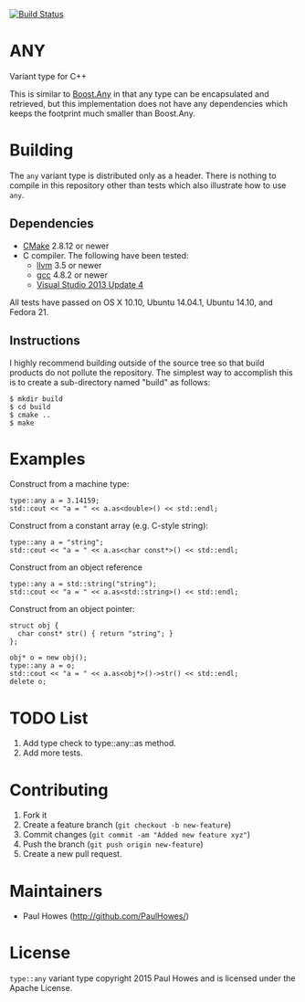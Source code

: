 [![Build Status](https://travis-ci.org/PaulHowes/any.svg?branch=master)](https://travis-ci.org/PaulHowes/any)

# ANY

Variant type for C++

This is similar to [Boost.Any](http://www.boost.org/doc/libs/release/doc/html/any.html) in that any
type can be encapsulated and retrieved, but this implementation does not have any dependencies which
keeps the footprint much smaller than Boost.Any.

# Building

The `any` variant type is distributed only as a header. There is nothing to compile in this
repository other than tests which also illustrate how to use `any`.

## Dependencies

* [CMake](http://www.cmake.org) 2.8.12 or newer
* C compiler. The following have been tested:
  * [llvm](http://llvm.org) 3.5 or newer
  * [gcc](http://gcc.gnu.org) 4.8.2 or newer
  * [Visual Studio 2013 Update 4](http://www.visualstudio.com)

All tests have passed on OS X 10.10, Ubuntu 14.04.1, Ubuntu 14.10, and Fedora 21.

## Instructions

I highly recommend building outside of the source tree so that build products do not pollute the
repository. The simplest way to accomplish this is to create a sub-directory named "build" as
follows:

    $ mkdir build
    $ cd build
    $ cmake ..
    $ make

# Examples

Construct from a machine type:

    type::any a = 3.14159;
    std::cout << "a = " << a.as<double>() << std::endl;

Construct from a constant array (e.g. C-style string):

    type::any a = "string";
    std::cout << "a = " << a.as<char const*>() << std::endl;

Construct from an object reference

    type::any a = std::string("string");
    std::cout << "a = " << a.as<std::string>() << std::endl;

Construct from an object pointer:

    struct obj {
      char const* str() { return "string"; }
    };

    obj* o = new obj();
    type::any a = o;
    std::cout << "a = " << a.as<obj*>()->str() << std::endl;
    delete o;

# TODO List

1. Add type check to type::any::as method.
2. Add more tests.

# Contributing

1.  Fork it
2.  Create a feature branch (`git checkout -b new-feature`)
3.  Commit changes (`git commit -am "Added new feature xyz"`)
4.  Push the branch (`git push origin new-feature`)
5.  Create a new pull request.

# Maintainers

* Paul Howes (http://github.com/PaulHowes/)

# License

`type::any` variant type copyright 2015 Paul Howes and is licensed under the Apache License.
